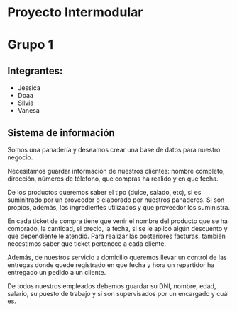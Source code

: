 # Proyecto Intermodular
# Grupo 1

## Integrantes:
* Jessica
* Doaa
* Silvia
* Vanesa

## Sistema de información

Somos una panadería y deseamos crear una base de datos para nuestro negocio.

Necesitamos guardar información de nuestros clientes: nombre completo, dirección, números de télefono, que compras ha realido y en que fecha.  

De los productos queremos saber el tipo (dulce, salado, etc), si es suminitrado por un proveedor o elaborado por nuestros panaderos. Si son propios, además, los ingredientes utilizados y que proveedor los suministra.

En cada ticket de compra tiene que venir el nombre del producto que se ha comprado, la cantidad, el precio, la fecha, si se le aplicó algún descuento y que dependiente le atendió. Para realizar las posteriores facturas, también necestimos saber que ticket pertenece a cada cliente.

Además, de nuestros servicio a domicilio queremos llevar un control de las entregas donde quede registrado en que fecha y hora un repartidor ha entregado un pedido a un cliente.

De todos nuestros empleados debemos guardar su DNI, nombre, edad, salario, su puesto de trabajo y si son supervisados por un encargado y cuál es. 
